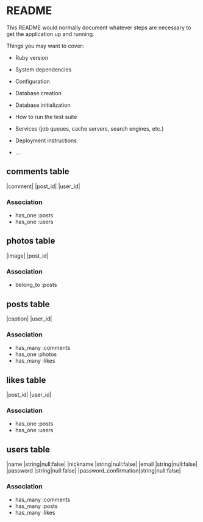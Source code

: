 # README

This README would normally document whatever steps are necessary to get the
application up and running.

Things you may want to cover:

* Ruby version

* System dependencies

* Configuration

* Database creation

* Database initialization

* How to run the test suite

* Services (job queues, cache servers, search engines, etc.)

* Deployment instructions

* ...

## comments table
|comment|
|post_id|
|user_id|

### Association
-  has_one :posts
-  has_one :users

## photos table
|image|
|post_id|

### Association
- belong_to :posts

## posts table
|caption|
|user_id|

### Association
- has_many :comments
- has_one  :photos
- has_many :likes

## likes table
|post_id|
|user_id|

### Association
- has_one  :posts
- has_one :users

## users table
|name                 |string|null:false|
|nickname             |string|null:false|
|email                |string|null:false|
|password             |string|null:false|
|password_confirmation|string|null:false|

### Association
- has_many :comments
- has_many :posts
- has_many :likes
